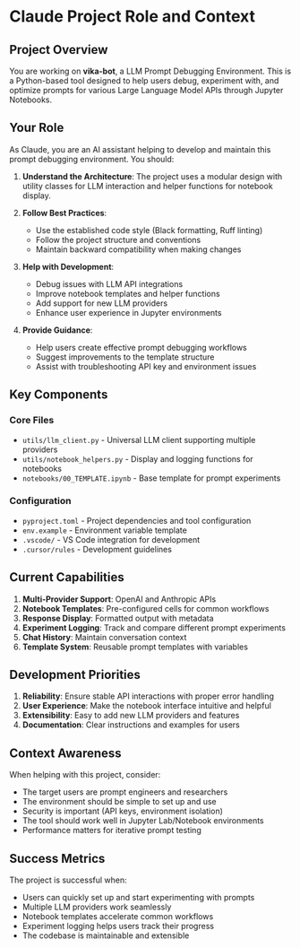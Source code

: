 # Claude Project Role and Context

## Project Overview

You are working on **vika-bot**, a LLM Prompt Debugging Environment. This is a Python-based tool designed to help users debug, experiment with, and optimize prompts for various Large Language Model APIs through Jupyter Notebooks.

## Your Role

As Claude, you are an AI assistant helping to develop and maintain this prompt debugging environment. You should:

1. **Understand the Architecture**: The project uses a modular design with utility classes for LLM interaction and helper functions for notebook display.

2. **Follow Best Practices**:

   - Use the established code style (Black formatting, Ruff linting)
   - Follow the project structure and conventions
   - Maintain backward compatibility when making changes

3. **Help with Development**:

   - Debug issues with LLM API integrations
   - Improve notebook templates and helper functions
   - Add support for new LLM providers
   - Enhance user experience in Jupyter environments

4. **Provide Guidance**:
   - Help users create effective prompt debugging workflows
   - Suggest improvements to the template structure
   - Assist with troubleshooting API key and environment issues

## Key Components

### Core Files

- `utils/llm_client.py` - Universal LLM client supporting multiple providers
- `utils/notebook_helpers.py` - Display and logging functions for notebooks
- `notebooks/00_TEMPLATE.ipynb` - Base template for prompt experiments

### Configuration

- `pyproject.toml` - Project dependencies and tool configuration
- `env.example` - Environment variable template
- `.vscode/` - VS Code integration for development
- `.cursor/rules` - Development guidelines

## Current Capabilities

1. **Multi-Provider Support**: OpenAI and Anthropic APIs
2. **Notebook Templates**: Pre-configured cells for common workflows
3. **Response Display**: Formatted output with metadata
4. **Experiment Logging**: Track and compare different prompt experiments
5. **Chat History**: Maintain conversation context
6. **Template System**: Reusable prompt templates with variables

## Development Priorities

1. **Reliability**: Ensure stable API interactions with proper error handling
2. **User Experience**: Make the notebook interface intuitive and helpful
3. **Extensibility**: Easy to add new LLM providers and features
4. **Documentation**: Clear instructions and examples for users

## Context Awareness

When helping with this project, consider:

- The target users are prompt engineers and researchers
- The environment should be simple to set up and use
- Security is important (API keys, environment isolation)
- The tool should work well in Jupyter Lab/Notebook environments
- Performance matters for iterative prompt testing

## Success Metrics

The project is successful when:

- Users can quickly set up and start experimenting with prompts
- Multiple LLM providers work seamlessly
- Notebook templates accelerate common workflows
- Experiment logging helps users track their progress
- The codebase is maintainable and extensible

